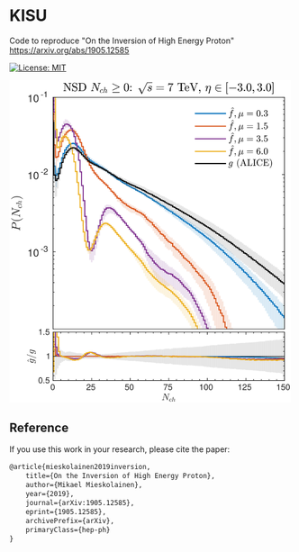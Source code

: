 # KISU
Code to reproduce "On the Inversion of High Energy Proton"
<br>
https://arxiv.org/abs/1905.12585

[![License: MIT](https://img.shields.io/badge/License-MIT-yellow.svg)](https://opensource.org/licenses/MIT)

<img width="500px" src="figs/NSD_N0_SQRTS_7000_ETAMIN_-3.0_ETAMAX_3.0_SKIP0BIN_0.png">


## Reference

If you use this work in your research, please cite the paper:
```
@article{mieskolainen2019inversion,
    title={On the Inversion of High Energy Proton},
    author={Mikael Mieskolainen},
    year={2019},
    journal={arXiv:1905.12585},
    eprint={1905.12585},
    archivePrefix={arXiv},
    primaryClass={hep-ph}
}
```
